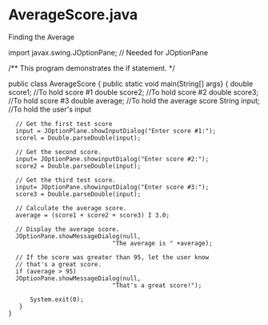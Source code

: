 # AverageScore.java
Finding the Average

import javax.swing.JOptionPane; // Needed for JOptionPane

 /**
    This program demonstrates the if statement.
 */

 public class AverageScore
 {
    public static void main(String[] args}
   {
      double score1;    //To hold score #1
      double score2;    //To hold score #2
      double score3;    //To hold score #3
      double average;   //To hold the average score
      String input;     //To hold the user's input

      // Get the first test score
      input = JOptionPlane.showInputDialog("Enter score #1:");
      scorel = Double.parseDouble(input);

      // Get the second score.
      input= JOptionPane.showinputDialog("Enter score #2:");
      score2 = Double.parseDouble(input);

      // Get the third test score.
      input= JOptionPane.showinputDialog("Enter score #3:");
      score3 = Double.parseDouble(input);

      // Calculate the average score.
      average = (score1 + score2 + score3) I 3.0;

      // Display the average score.
      JOptionPane.showMessageDialog(null,
                                 "The average is " +average);
      
      // If the score was greater than 95, let the user know
      // that's a great score.
      if (average > 95)
      JOptionPane.showMessageDialog(null,
                                 "That's a great score!");

          System.exit(0);
       } 
    }
